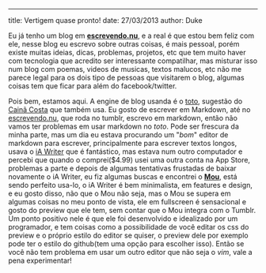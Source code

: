 ---
title: Vertigem quase pronto!
date: 27/03/2013
author: Duke


Eu já tenho um blog em **[escrevendo.nu](http://escrevendo.nu)**, e a real é que estou bem feliz com ele, nesse blog eu escrevo sobre outras coisas, é mais pessoal, porém existe muitas ideias, dicas, problemas, projetos, etc que tem muito haver com tecnologia que acredito ser interessante compatilhar, mas misturar isso num blog com poemas, videos de musicas, textos malucos, etc não me parece legal para os dois tipo de pessoas que visitarem o blog, algumas coisas tem que ficar para além do facebook/twitter.


Pois bem, estamos aqui. A engine de blog usanda é o [toto](http://cloudhead.io/toto), sugestão do [Cainã Costa](http://omgninjas.net/) que também usa. Eu gosto de escrever em Markdown, até no [escrevendo.nu](http://escrevendo.nu), que roda no tumblr, escrevo em markdown, então não vamos ter problemas em usar markdown no *toto*. Pode ser frescura da minha parte, mas um dia eu estava procurando um "*bom*" editor de markdown para escrever, principalmente para escrever textos longos, usava o [iA Writer](http://www.iawriter.com/) que é fantástico, mas estava num outro computador e percebi que quando o comprei($4.99) usei uma outra conta na App Store, problemas a parte e depois de algumas tentativas frustadas de baixar novamente o iA Writer, eu fiz algumas buscas e encontrei o **[Mou](http://mouapp.com/)**, está sendo perfeito usa-lo, o iA Writer é bem minimalista, em features e design, e eu gosto disso, não que o Mou não seja, mas o Mou se supera em algumas coisas no meu ponto de vista, ele em fullscreen é sensacional e gosto do preview que ele tem, sem contar que o Mou integra com o Tumblr. Um ponto positivo nele é que ele foi desenvolvido e idealizado por um programador, e tem coisas como a possibilidade de você editar os css do preview e o próprio estilo do editor se quiser, o preview dele por exemplo pode ter o estilo do github(tem uma opção para escolher isso). Então se você não tem problema em usar um outro editor que não seja o *vim*, vale a pena experimentar!

